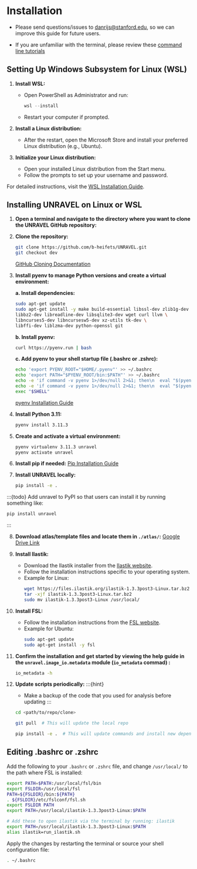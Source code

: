 # Installation

* Please send questions/issues to [danrijs@stanford.edu](mailto:danrijs@stanford.edu), so we can improve this guide for future users.

* If you are unfamiliar with the terminal, please review these [command line tutorials](https://andysbrainbook.readthedocs.io/en/latest/index.html)

## Setting Up Windows Subsystem for Linux (WSL)

1. **Install WSL:**

    - Open PowerShell as Administrator and run:
      ```powershell
      wsl --install
      ```

    - Restart your computer if prompted.

2. **Install a Linux distribution:**

    - After the restart, open the Microsoft Store and install your preferred Linux distribution (e.g., Ubuntu).

3. **Initialize your Linux distribution:**

    - Open your installed Linux distribution from the Start menu.
    - Follow the prompts to set up your username and password.

For detailed instructions, visit the [WSL Installation Guide](https://docs.microsoft.com/en-us/windows/wsl/install).

## Installing UNRAVEL on Linux or WSL

1. **Open a terminal and navigate to the directory where you want to clone the UNRAVEL GitHub repository:**

2. **Clone the repository:**
    ```bash
    git clone https://github.com/b-heifets/UNRAVEL.git
    git checkout dev
    ```
    [GitHub Cloning Documentation](https://docs.github.com/en/repositories/creating-and-managing-repositories/cloning-a-repository)

3. **Install pyenv to manage Python versions and create a virtual environment:**

    **a. Install dependencies:**
    ```bash
    sudo apt-get update
    sudo apt-get install -y make build-essential libssl-dev zlib1g-dev \
    libbz2-dev libreadline-dev libsqlite3-dev wget curl llvm \
    libncurses5-dev libncursesw5-dev xz-utils tk-dev \
    libffi-dev liblzma-dev python-openssl git
    ```

    **b. Install pyenv:**
    ```bash
    curl https://pyenv.run | bash
    ```

    **c. Add pyenv to your shell startup file (.bashrc or .zshrc):**
    ```bash
    echo 'export PYENV_ROOT="$HOME/.pyenv"' >> ~/.bashrc
    echo 'export PATH="$PYENV_ROOT/bin:$PATH"' >> ~/.bashrc
    echo -e 'if command -v pyenv 1>/dev/null 2>&1; then\n  eval "$(pyenv init --path)"\nfi' >> ~/.bashrc
    echo -e 'if command -v pyenv 1>/dev/null 2>&1; then\n  eval "$(pyenv init -)"\nfi' >> ~/.bashrc
    exec "$SHELL"
    ```

    [pyenv Installation Guide](https://github.com/pyenv/pyenv#installation)

4. **Install Python 3.11:**
    ```bash
    pyenv install 3.11.3
    ```

5. **Create and activate a virtual environment:**
    ```bash
    pyenv virtualenv 3.11.3 unravel
    pyenv activate unravel
    ```

6. **Install pip if needed:**
    [Pip Installation Guide](https://pip.pypa.io/en/stable/installation/)

7. **Install UNRAVEL locally:**
    ```bash
    pip install -e .
    ```

:::{todo}
Add unravel to PyPI so that users can install it by running something like: 

```bash
pip install unravel
```
:::


8. **Download atlas/template files and locate them in `./atlas/`:**
    [Google Drive Link](https://drive.google.com/drive/folders/1iZjQlPc2kPagnVsjWEFFObLlkSc2yRf9?usp=sharing)

9. **Install Ilastik:**
    - Download the Ilastik installer from the [Ilastik website](https://www.ilastik.org/download.html).
    - Follow the installation instructions specific to your operating system.
    - Example for Linux:
        ```bash
        wget https://files.ilastik.org/ilastik-1.3.3post3-Linux.tar.bz2
        tar -xjf ilastik-1.3.3post3-Linux.tar.bz2
        sudo mv ilastik-1.3.3post3-Linux /usr/local/
        ```

10. **Install FSL:**
    - Follow the installation instructions from the [FSL website](https://fsl.fmrib.ox.ac.uk/fsl/fslwiki/FslInstallation).
    - Example for Ubuntu:
        ```bash
        sudo apt-get update
        sudo apt-get install -y fsl
        ```

11. **Confirm the installation and get started by viewing the help guide in the ``unravel.image_io.metadata`` module (``io_metadata`` commad) :**
    ```bash
    io_metadata -h
    ```

12. **Update scripts periodically:**
    :::{hint}
    * Make a backup of the code that you used for analysis before updating
    :::

    ```bash
    cd <path/to/repo/clone>

    git pull  # This will update the local repo

    pip install -e .  # This will update commands and install new dependencies
    ```

## Editing .bashrc or .zshrc

Add the following to your `.bashrc` or `.zshrc` file, and change `/usr/local/` to the path where FSL is installed:

```bash
export PATH=$PATH:/usr/local/fsl/bin
export FSLDIR=/usr/local/fsl
PATH=${FSLDIR}/bin:${PATH}
. ${FSLDIR}/etc/fslconf/fsl.sh
export FSLDIR PATH
export PATH=/usr/local/ilastik-1.3.3post3-Linux:$PATH

# Add these to open ilastik via the terminal by running: ilastik
export PATH=/usr/local/ilastik-1.3.3post3-Linux:$PATH 
alias ilastik=run_ilastik.sh
```

Apply the changes by restarting the terminal or source your shell configuration file: 
```bash
. ~/.bashrc
```
